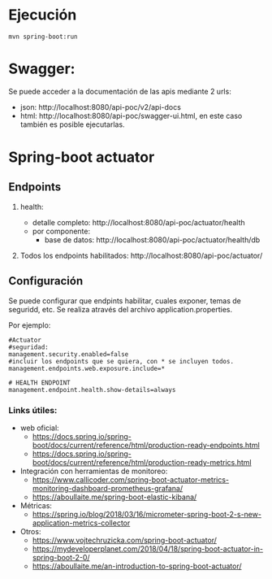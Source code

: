 # Ejecución
   
   ```
   mvn spring-boot:run
   ```
# Swagger:
Se puede acceder a la documentación de las apis mediante 2 urls:

* json: http://localhost:8080/api-poc/v2/api-docs
* html: http://localhost:8080/api-poc/swagger-ui.html, en este caso también es posible ejecutarlas.

# Spring-boot actuator
## Endpoints
1. health: 
   * detalle completo: http://localhost:8080/api-poc/actuator/health
   * por componente:
      * base de datos: http://localhost:8080/api-poc/actuator/health/db

2. Todos los endpoints habilitados: http://localhost:8080/api-poc/actuator/

## Configuración
Se puede configurar que endpints habilitar, cuales exponer, temas de seguridd, etc. 
Se realiza através del archivo application.properties.

Por ejemplo:
 ```
#Actuator
#seguridad:
management.security.enabled=false 
#incluir los endpoints que se quiera, con * se incluyen todos.
management.endpoints.web.exposure.include=*

# HEALTH ENDPOINT
management.endpoint.health.show-details=always
 ```
### Links útiles:
* web oficial: 
   * https://docs.spring.io/spring-boot/docs/current/reference/html/production-ready-endpoints.html
   * https://docs.spring.io/spring-boot/docs/current/reference/html/production-ready-metrics.html
* Integración con herramientas de monitoreo:
   *  https://www.callicoder.com/spring-boot-actuator-metrics-monitoring-dashboard-prometheus-grafana/ 
   * https://aboullaite.me/spring-boot-elastic-kibana/   
* Métricas:
   * https://spring.io/blog/2018/03/16/micrometer-spring-boot-2-s-new-application-metrics-collector
* Otros:
   * https://www.vojtechruzicka.com/spring-boot-actuator/
   * https://mydeveloperplanet.com/2018/04/18/spring-boot-actuator-in-spring-boot-2-0/
   * https://aboullaite.me/an-introduction-to-spring-boot-actuator/

